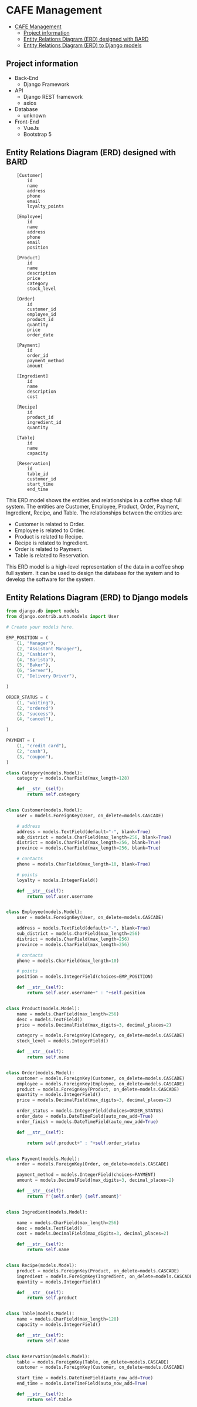 # CAFE Management


- [CAFE Management](#cafe-management)
  - [Project information](#project-information)
  - [Entity Relations Diagram (ERD) designed with BARD](#entity-relations-diagram-erd-designed-with-bard)
  - [Entity Relations Diagram (ERD) to Django models](#entity-relations-diagram-erd-to-django-models)

## Project information

- Back-End
  - Django Framework
- API
  - Django REST framework
  - axios
- Database
  - unknown
- Front-End
  - VueJs
  - Bootstrap 5

## Entity Relations Diagram (ERD) designed with BARD

```diagram
    [Customer]
        id
        name
        address
        phone
        email
        loyalty_points

    [Employee]
        id
        name
        address
        phone
        email
        position

    [Product]
        id
        name
        description
        price
        category
        stock_level

    [Order]
        id
        customer_id
        employee_id
        product_id
        quantity
        price
        order_date

    [Payment]
        id
        order_id
        payment_method
        amount

    [Ingredient]
        id
        name
        description
        cost

    [Recipe]
        id
        product_id
        ingredient_id
        quantity

    [Table]
        id
        name
        capacity

    [Reservation]
        id
        table_id
        customer_id
        start_time
        end_time
```

This ERD model shows the entities and relationships in a coffee shop full system. The entities are Customer, Employee, Product, Order, Payment, Ingredient, Recipe, and Table. The relationships between the entities are:

- Customer is related to Order.
- Employee is related to Order.
- Product is related to Recipe.
- Recipe is related to Ingredient.
- Order is related to Payment.
- Table is related to Reservation.

This ERD model is a high-level representation of the data in a coffee shop full system. It can be used to design the database for the system and to develop the software for the system.

## Entity Relations Diagram (ERD) to Django models

```python
from django.db import models
from django.contrib.auth.models import User

# Create your models here.

EMP_POSITION = (
    (1, "Manager"),
    (2, "Assistant Manager"),
    (3, "Cashier"),
    (4, "Barista"),
    (5, "Baker"),
    (6, "Server"),
    (7, "Delivery Driver"),

)

ORDER_STATUS = (
    (1, "waiting"),
    (2, "ordered")
    (3, "success"),
    (4, "cancel"),

)

PAYMENT = (
    (1, "credit card"),
    (2, "cash"),
    (3, "coupon"),
)

class Category(models.Model):
    category = models.CharField(max_length=128)

    def __str__(self):
        return self.category


class Customer(models.Model):
    user = models.ForeignKey(User, on_delete=models.CASCADE)

    # address
    address = models.TextField(default="-", blank=True)
    sub_district = models.CharField(max_length=256, blank=True)
    district = models.CharField(max_length=256, blank=True)
    province = models.CharField(max_length=256, blank=True)

    # contacts
    phone = models.CharField(max_length=10, blank=True)

    # points
    loyalty = models.IntegerField()

    def __str__(self):
        return self.user.username


class Employee(models.Model):
    user = models.ForeignKey(User, on_delete=models.CASCADE)

    address = models.TextField(default="-", blank=True)
    sub_district = models.CharField(max_length=256)
    district = models.CharField(max_length=256)
    province = models.CharField(max_length=256)

    # contacts
    phone = models.CharField(max_length=10)

    # points
    position = models.IntegerField(choices=EMP_POSITION)

    def __str__(self):
        return self.user.username+" : "+self.position


class Product(models.Model):
    name = models.CharField(max_length=256)
    desc = models.TextField()
    price = models.DecimalField(max_digits=3, decimal_places=2)

    category = models.ForeignKey(Category, on_delete=models.CASCADE)
    stock_level = models.IntegerField()

    def __str__(self):
        return self.name


class Order(models.Model):
    customer = models.ForeignKey(Customer, on_delete=models.CASCADE)
    employee = models.ForeignKey(Employee, on_delete=models.CASCADE)
    product = models.ForeignKey(Product, on_delete=models.CASCADE)
    quantity = models.IntegerField()
    price = models.DecimalField(max_digits=3, decimal_places=2)

    order_status = models.IntegerField(choices=ORDER_STATUS)
    order_date = models.DateTimeField(auto_now_add=True)
    order_finish = models.DateTimeField(auto_now_add=True)

    def __str__(self):

        return self.product+" : "+self.order_status


class Payment(models.Model):
    order = models.ForeignKey(Order, on_delete=models.CASCADE)

    payment_method = models.IntegerField(choices=PAYMENT)
    amount = models.DecimalField(max_digits=3, decimal_places=2)

    def __str__(self):
        return f"{self.order} {self.amount}"


class Ingredient(models.Model):

    name = models.CharField(max_length=256)
    desc = models.TextField()
    cost = models.DecimalField(max_digits=3, decimal_places=2)

    def __str__(self):
        return self.name


class Recipe(models.Model):
    product = models.ForeignKey(Product, on_delete=models.CASCADE)
    ingredient = models.ForeignKey(Ingredient, on_delete=models.CASCADE)
    quantity = models.IntegerField()

    def __str__(self):
        return self.product


class Table(models.Model):
    name = models.CharField(max_length=128)
    capacity = models.IntegerField()

    def __str__(self):
        return self.name


class Reservation(models.Model):
    table = models.ForeignKey(Table, on_delete=models.CASCADE)
    customer = models.ForeignKey(Customer, on_delete=models.CASCADE)

    start_time = models.DateTimeField(auto_now_add=True)
    end_time = models.DateTimeField(auto_now_add=True)

    def __str__(self):
        return self.table

```

